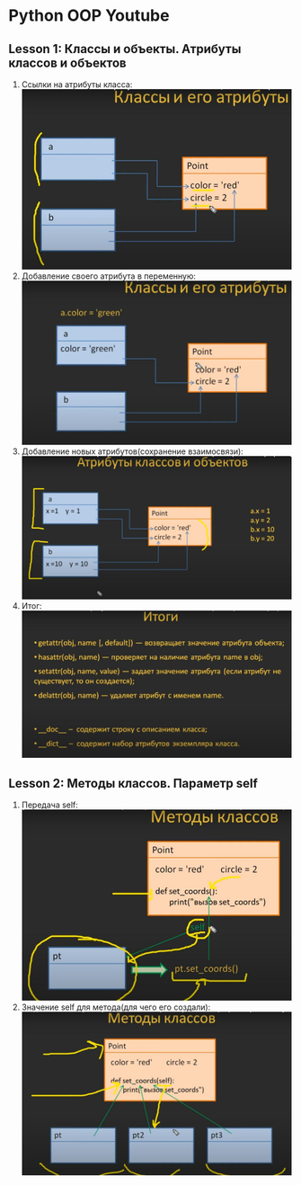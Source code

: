 # Python OOP Youtube
## Lesson 1: Классы и объекты. Атрибуты классов и объектов
1. Ссылки на атрибуты класса:
![Attribute](lesson_1/1.JPG)
2. Добавление своего атрибута в переменную:
![Attribute](lesson_1/2.JPG)
3.  Добавление новых атрибутов(сохранение взаимосвязи):
![Attribute](lesson_1/3.JPG)
4. Итог:
![Attribute](lesson_1/4.JPG)
## Lesson 2: Методы классов. Параметр self
1. Передача self:
![Method](lesson_2/1.JPG)
2. Значение self для метода(для чего его создали):
![Method](lesson_2/2.JPG)
